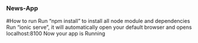 ### News-App
#How to run
Run “npm install” to install all node module and dependencies 
Run “ionic serve”, it will automatically open your default browser and opens localhost:8100
Now your app is Running
